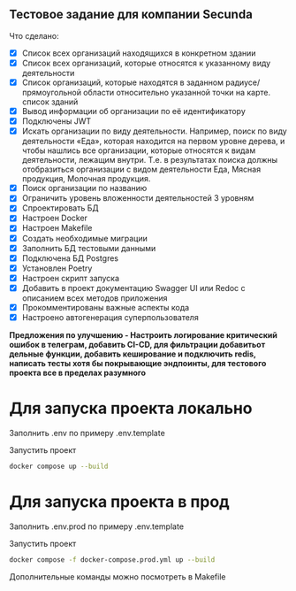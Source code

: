 ## Тестовое задание для компании Secunda
Что сделано:
- [x] Cписок всех организаций находящихся в конкретном здании
- [x] Cписок всех организаций, которые относятся к указанному виду деятельности
- [x] Cписок организаций, которые находятся в заданном радиусе/прямоугольной области относительно указанной точки на карте. список зданий
- [x] Вывод информации об организации по её идентификатору
- [x] Подключены JWT
- [x] Искать организации по виду деятельности. Например, поиск по виду деятельности «Еда», которая находится на первом уровне дерева, и чтобы нашлись все организации, которые относятся к видам деятельности, лежащим внутри. Т.е. в результатах поиска должны отобразиться организации с видом деятельности Еда, Мясная продукция, Молочная продукция.
- [x] Поиск организации по названию
- [x] Ограничить уровень вложенности деятельностей 3 уровням
- [x] Спроектировать БД
- [x] Настроен Docker
- [x] Настроен Makefile
- [x] Создать необходимые миграции
- [x] Заполнить БД тестовыми данными
- [x] Подключена БД Postgres
- [x] Установлен Poetry
- [x] Настроен скрипт запуска
- [x] Добавить в проект документацию Swagger UI или Redoc с описанием всех методов приложения
- [x] Прокомментированы важные аспекты кода
- [x] Настроено автогенерация суперпользователя

__Предложения по улучшению - Настроить логирование критический ошибок в телеграм, добавить CI-CD, для фильтрации добавитьот дельные функции, добавить кеширование и подключить redis, написать тесты хотя бы покрывающие эндпоинты, для тестового проекта все в пределах разумного__

# Для запуска проекта локально

Заполнить .env по примеру .env.template

Запустить проект
```bash
docker compose up --build
```
# Для запуска проекта в прод

Заполнить .env.prod по примеру .env.template

Запустить проект
```bash
docker compose -f docker-compose.prod.yml up --build
```

Дополнительные команды можно посмотреть в Makefile
